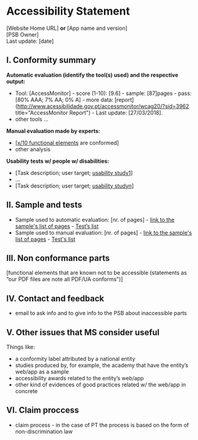 # Accessibility Statement

[Website Home URL] **or** [App name and version]<br>[PSB Owner]<br>Last update: [date]

## I. Conformity summary

**Automatic evaluation (identify the tool(s) used) and the respective output:** 

- Tool: [AccessMonitor] - score (1-10): [9.6] - sample: [87]pages - pass: [80% AAA; 7% AA; 0% A] - more data: [report](http://www.acessibilidade.gov.pt/accessmonitor/wcag20/?sid=3962 title="AccessMonitor Report") - Last update: [27/03/2018].
- other tools ...

**Manual evaluation made by experts:**

- [[x/10 functional elements](https://jorgeponto.github.io/a11y/lista-verificacao.html) are conformed]
- other analysis

**Usability tests w/ people w/ disabilities:**

- [Task description; user target; [usability study1](#)]
- ...
- [Task description; user target; [usability studyn](#)]

## II. Sample and tests

- Sample used to automatic evaluation: [nr. of pages] - [link to the sample's list of pages](http://www.acessibilidade.gov.pt/accessmonitor/wcag20/?sid=3962) - [Test’s list](https://docs.google.com/spreadsheets/d/1iTht_2_fznEpa-sc5VPKTLtY5MGMYzq-Ad__YWPXOlA/edit#gid=0)
- Sample used to manual evaluation: [nr. of pages] - [link to the sample's list of pages](#) - [Test's list](https://jorgeponto.github.io/a11y/lista-verificacao.html)

## III.	 Non conformance parts

[functional elements that are known not to be accessible (statements as “our PDF files are note all PDF/UA conforms")]
 
## IV.	Contact and feedback

- email to ask info and to give info to the PSB about inaccessible parts

## V. Other issues that MS consider useful

Things like:
- a conformity label attributed by a national entity
- studies produced by, for example, the academy that have the entity’s web/app as a sample
- accessibility awards related to the entity’s web/app
- other kind of evidences of good practices related w/ the web/app in concrete

## VI. Claim proccess

- claim process - in the case of PT the process is based on the form of non-discrimination law
